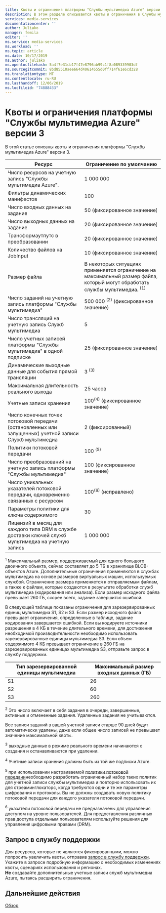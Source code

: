 ```yaml
---
title: Квоты и ограничения платформы "Службы мультимедиа Azure" версии 3 | Документация Майкрософт
description: В этом разделе описываются квоты и ограничения в Cлужбы мультимедиа Microsoft Azure v3.
services: media-services
documentationcenter: ''
author: Juliako
manager: femila
editor: ''
ms.service: media-services
ms.workload: ''
ms.topic: article
ms.date: 10/17/2019
ms.author: juliako
ms.openlocfilehash: 5a4f7e31cb17f47e8796ab99c1f8a089339903df
ms.sourcegitcommit: 8bd85510aee664d40614655d0ff714f61e6cd328
ms.translationtype: MT
ms.contentlocale: ru-RU
ms.lasthandoff: 12/06/2019
ms.locfileid: "74888433"
---
```

# <a name="quotas-and-limitations-in-azure-media-services-v3"></a>Квоты и ограничения платформы "Службы мультимедиа Azure" версии 3

В этой статье описаны квоты и ограничения платформы "Службы мультимедиа Azure" версии 3.

| Ресурс | Ограничение по умолчанию | 
| --- | --- | 
| Число ресурсов на учетную запись "Службы мультимедиа Azure". | 1 000 000|
| Фильтры динамических манифестов|100|
| Число входных данных на задание | 50 (фиксированное значение)|
| Число выходных данных на задание | 20 (фиксированное значение) |
| Трансформаутпутс в преобразовании | 20 (фиксированное значение) |
| Количество файлов на JobInput|10 (фиксированное значение)|
| Размер файла| В некоторых ситуациях применяется ограничение на максимальный размер файла, который могут обработать службы мультимедиа. <sup>(1)</sup> |
| Число заданий на учетную запись платформы "Cлужбы мультимедиа" | 500 000 <sup>(2)</sup> (фиксированное значение)|
| Число трансляций на учетную запись Cлужб мультимедиа |5|
| Число учетных записей платформы "Cлужбы мультимедиа" в одной подписке | 25 (фиксированное значение) |
| Динамические выходные данные для события прямой трансляции |3 <sup>(3)</sup> |
| Максимальная длительность реального выхода | 25 часов |
| Учетные записи хранения | 100<sup>(4)</sup> (фиксированное значение) |
| Число конечных точек потоковой передачи (остановленных или запущенных) учетной записи Служб мультимедиа|2 (фиксированный)|
| Политики потоковой передачи | 100 <sup>(5)</sup> |
| Число преобразований на учетную запись платформы "Cлужбы мультимедиа" | 100 (фиксированное значение)|
| Число уникальных указателей потоковой передачи, одновременно связанных с ресурсом | 100<sup>(6)</sup> (исправлено) |
| Параметры политики для ключа содержимого |30 | 
| Лицензий в месяц для каждого типа DRM в службе доставки ключей служб мультимедиа на учетную запись|1 000 000|

<sup>1</sup> Максимальный размер, поддерживаемый для одного большого двоичного объекта, сейчас составляет до 5 ТБ в хранилище BLOB-объектов Azure. Дополнительные ограничения применяются в службах мультимедиа на основе размеров виртуальных машин, используемых службой. Ограничение размера применяется к отправляемым файлам, а также к файлам, которые создаются в результате обработки служб мультимедиа (кодирования или анализа). Если размер исходного файла превышает 260 ГБ, скорее всего, задание завершится ошибкой. 

В следующей таблице показаны ограничения для зарезервированных единиц мультимедиа S1, S2 и S3. Если размер исходного файла превышает ограничения, определенные в таблице, задание кодирования завершается ошибкой. Если вы кодируете источники разрешения в 4 КБ в течение длительного времени, для достижения необходимой производительности необходимо использовать зарезервированные единицы мультимедиа S3. Если объем содержимого 4 КБ превышает ограничение в 260 ГБ на зарезервированных единицах мультимедиа S3, отправьте запрос в службу поддержки.

|Тип зарезервированной единицы мультимедиа   |Максимальный размер входных данных (ГБ)|
|---|---|
|S1 |   26|
|S2 | 60|
|S3 |260|

<sup>2</sup> Это число включает в себя задания в очереди, завершенные, активные и отмененные задания. Удаленные задания не учитываются. 

Все записи заданий в вашей учетной записи старше 90 дней будут автоматически удалены, даже если общее число записей не превышает значение максимальной квоты. 

<sup>3</sup> выходные данные в режиме реального времени начинаются с создания и останавливаются при удалении.

<sup>4</sup> Учетные записи хранения должны быть из той же подписки Azure.

<sup>5</sup> при использовании настраиваемой [политики потоковой передачи](https://docs.microsoft.com/rest/api/media/streamingpolicies)необходимо разработать ограниченный набор таких политик для учетной записи службы мультимедиа и повторно использовать их для стреаминглокаторс, когда требуются одни и те же параметры шифрования и протоколы. Вы не должны создавать новую политику потоковой передачи для каждого указателя потоковой передачи.

<sup>6</sup> указатели потоковой передачи не предназначены для управления доступом на уровне пользователей. Для предоставления различных прав доступа отдельным пользователям используйте решения для управления цифровыми правами (DRM).

## <a name="support-ticket"></a>Запрос в службу поддержки

Для ресурсов, которые не являются фиксированными, можно попросить увеличить квоты, отправив [запрос в службу поддержки](https://portal.azure.com/#blade/Microsoft_Azure_Support/HelpAndSupportBlade/newsupportrequest). Укажите в запросе подробную информацию о необходимых изменениях квоты, сценариях использования и регионах. <br/>**Не** создавайте дополнительные учетные записи служб мультимедиа Azure, пытаясь расширить ограничения.

## <a name="next-steps"></a>Дальнейшие действия

[Обзор](media-services-overview.md)
